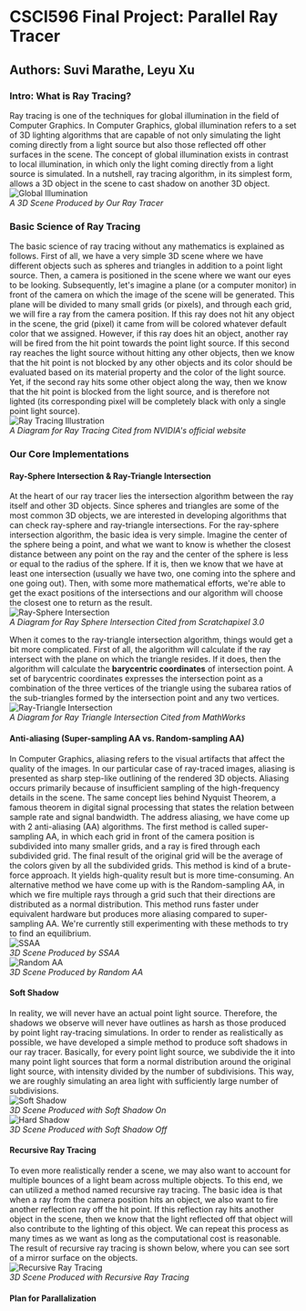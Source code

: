 # CSCI596 Final Project: Parallel Ray Tracer

## Authors: Suvi Marathe, Leyu Xu

### Intro: What is Ray Tracing?
Ray tracing is one of the techniques for global illumination in the field of Computer Graphics. In Computer Graphics, global illumination refers to a set of 3D lighting algorithms 
that are capable of not only simulating the light coming directly from a light source but also those reflected off other surfaces in the scene. The concept of global illumination 
exists in contrast to local illumination, in which only the light coming directly from a light source is simulated. In a nutshell, ray tracing algorithm, in its simplest form, allows 
a 3D object in the scene to cast shadow on another 3D object.  
![Global Illumination](readme_images/spheres_casting_soft_shadows_on_each_other_SSAA.png)  
*A 3D Scene Produced by Our Ray Tracer*

### Basic Science of Ray Tracing
The basic science of ray tracing without any mathematics is explained as follows. First of all, we have a very simple 3D scene where we have different objects such as spheres and triangles 
in addition to a point light source. Then, a camera is positioned in the scene where we want our eyes to be looking. Subsequently, let's imagine a plane (or a computer monitor) in front 
of the camera on which the image of the scene will be generated. This plane will be divided to many small grids (or pixels), and through each grid, we will fire a ray from the camera position. 
If this ray does not hit any object in the scene, the grid (pixel) it came from will be colored whatever default color that we assigned. However, if this ray does hit an object, another ray will 
be fired from the hit point towards the point light source. If this second ray reaches the light source without hitting any other objects, then we know that the hit point is not blocked by any 
other objects and its color should be evaluated based on its material property and the color of the light source. Yet, if the second ray hits some other object along the way, then we know that 
the hit point is blocked from the light source, and is therefore not lighted (its corresponding pixel will be completely black with only a single point light source).  
![Ray Tracing Illustration](https://d29g4g2dyqv443.cloudfront.net/sites/default/files/pictures/2018/RayTracing/ray-tracing-image-1.jpg)  
*A Diagram for Ray Tracing Cited from NVIDIA's official website*  

### Our Core Implementations
#### Ray-Sphere Intersection & Ray-Triangle Intersection
At the heart of our ray tracer lies the intersection algorithm between the ray itself and other 3D objects. Since spheres and triangles are some of the most common 3D objects, we are interested in 
developing algorithms that can check ray-sphere and ray-triangle intersections. For the ray-sphere intersection algorithm, the basic idea is very simple. Imagine the center of the sphere being 
a point, and what we want to know is whether the closest distance between any point on the ray and the center of the sphere is less or equal to the radius of the sphere. If it is, then we know that we 
have at least one intersection (usually we have two, one coming into the sphere and one going out). Then, with some more mathematical efforts, we're able to get the exact positions of the intersections 
and our algorithm will choose the closest one to return as the result.  
![Ray-Sphere Intersection](https://www.scratchapixel.com/images/ray-simple-shapes/rayspherecases.png?)  
*A Diagram for Ray Sphere Intersection Cited from Scratchapixel 3.0*  

When it comes to the ray-triangle intersection algorithm, things would get a bit more complicated. First of all, the algorithm will calculate if the ray intersect with the plane on which the triangle 
resides. If it does, then the algorithm will calculate the **barycentric coordinates** of intersection point. A set of barycentric coordinates expresses the intersection point as a combination of the three 
vertices of the triangle using the subarea ratios of the sub-triangles formed by the intersection point and any two vertices.  
![Ray-Triangle Intersection](https://la.mathworks.com/matlabcentral/mlc-downloads/downloads/submissions/49670/versions/3/screenshot.jpg)  
*A Diagram for Ray Triangle Intersection Cited from MathWorks*  

#### Anti-aliasing (Super-sampling AA vs. Random-sampling AA)
In Computer Graphics, aliasing refers to the visual artifacts that affect the quality of the images. In our particular case of ray-traced images, aliasing is presented as sharp step-like outlining of the 
rendered 3D objects. Aliasing occurs primarily because of insufficient sampling of the high-frequency details in the scene. The same concept lies behind Nyquist Theorem, a famous theorem in digital signal processing 
that states the relation between sample rate and signal bandwidth. The address aliasing, we have come up with 2 anti-aliasing (AA) algorithms. The first method is called super-sampling AA, in which each grid in front 
of the camera position is subdivided into many smaller grids, and a ray is fired through each subdivided grid. The final result of the original grid will be the average of the colors given by all the subdivided grids. 
This method is kind of a brute-force approach. It yields high-quality result but is more time-consuming. An alternative method we have come up with is the Random-sampling AA, in which we fire multiple rays through a 
grid such that their directions are distributed as a normal distribution. This method runs faster under equivalent hardware but produces more aliasing compared to super-sampling AA. We're currently still experimenting 
with these methods to try to find an equilibrium.  
![SSAA](readme_images/spheres_casting_soft_shadows_on_each_other_SSAA.png)  
*3D Scene Produced by SSAA*  
![Random AA](readme_images/spheres_casting_soft_shadows_on_each_other_RandomAA.png)  
*3D Scene Produced by Random AA*  

#### Soft Shadow
In reality, we will never have an actual point light source. Therefore, the shadows we observe will never have outlines as harsh as those produced by point light ray-tracing simulations. In order to render as 
realistically as possible, we have developed a simple method to produce soft shadows in our ray tracer. Basically, for every point light source, we subdivide the it into many point light sources that form 
a normal distribution around the original light source, with intensity divided by the number of subdivisions. This way, we are roughly simulating an area light with sufficiently large number of subdivisions.  
![Soft Shadow](readme_images/soft_shadow_on.jpg)  
*3D Scene Produced with Soft Shadow On*  
![Hard Shadow](readme_images/soft_shadow_off.jpg)  
*3D Scene Produced with Soft Shadow Off*  

#### Recursive Ray Tracing
To even more realistically render a scene, we may also want to account for multiple bounces of a light beam across multiple objects. To this end, we can utilized a method named recursive ray tracing. The basic 
idea is that when a ray from the camera position hits an object, we also want to fire another reflection ray off the hit point. If this reflection ray hits another object in the scene, then we know that the light 
reflected off that object will also contribute to the lighting of this object. We can repeat this process as many times as we want as long as the computational cost is reasonable. The result of recursive ray tracing 
is shown below, where you can see sort of a mirror surface on the objects.  
![Recursive Ray Tracing](readme_images/Reflections.png)  
*3D Scene Produced with Recursive Ray Tracing*  

#### Plan for Parallalization
